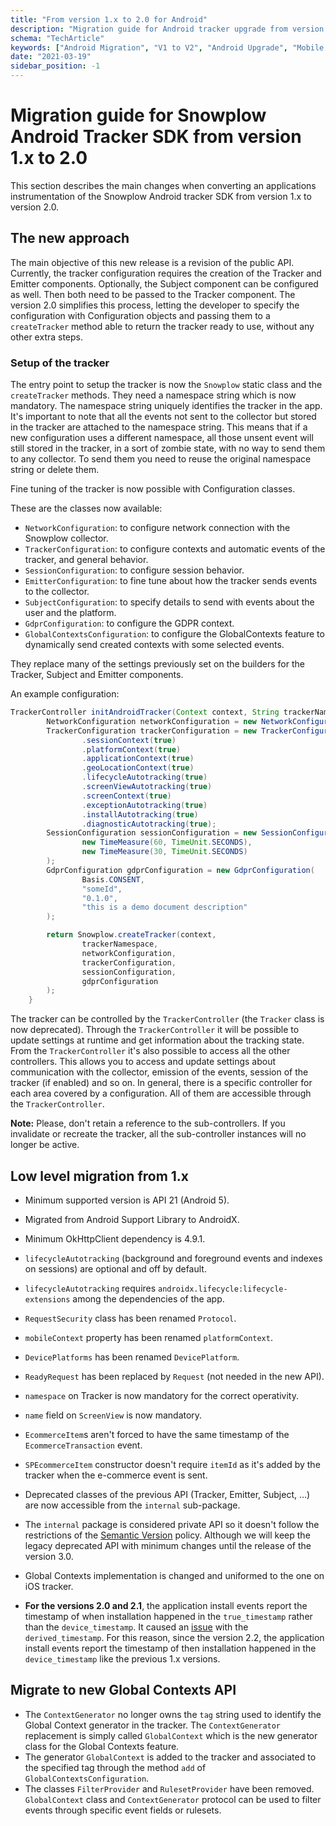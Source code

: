 ```yaml
---
title: "From version 1.x to 2.0 for Android"
description: "Migration guide for Android tracker upgrade from version 1.x to 2.0 with behavioral tracking improvements."
schema: "TechArticle"
keywords: ["Android Migration", "V1 to V2", "Android Upgrade", "Mobile Migration", "Version Migration", "Breaking Changes"]
date: "2021-03-19"
sidebar_position: -1
---
```


# Migration guide for Snowplow Android Tracker SDK from version 1.x to 2.0

This section describes the main changes when converting an applications instrumentation of the Snowplow Android tracker SDK from version 1.x to version 2.0.

## The new approach

The main objective of this new release is a revision of the public API. Currently, the tracker configuration requires the creation of the Tracker and Emitter components. Optionally, the Subject component can be configured as well. Then both need to be passed to the Tracker component. The version 2.0 simplifies this process, letting the developer to specify the configuration with Configuration objects and passing them to a `createTracker` method able to return the tracker ready to use, without any other extra steps.

### Setup of the tracker

The entry point to setup the tracker is now the `Snowplow` static class and the `createTracker` methods. They need a namespace string which is now mandatory. The namespace string uniquely identifies the tracker in the app. It's important to note that all the events not sent to the collector but stored in the tracker are attached to the namespace string. This means that if a new configuration uses a different namespace, all those unsent event will still stored in the tracker, in a sort of zombie state, with no way to send them to any collector. To send them you need to reuse the original namespace string or delete them.

Fine tuning of the tracker is now possible with Configuration classes.

These are the classes now available:

- `NetworkConfiguration`: to configure network connection with the Snowplow collector.
- `TrackerConfiguration`: to configure contexts and automatic events of the tracker, and general behavior.
- `SessionConfiguration`: to configure session behavior.
- `EmitterConfiguration`: to fine tune about how the tracker sends events to the collector.
- `SubjectConfiguration`: to specify details to send with events about the user and the platform.
- `GdprConfiguration`: to configure the GDPR context.
- `GlobalContextsConfiguration`: to configure the GlobalContexts feature to dynamically send created contexts with some selected events.

They replace many of the settings previously set on the builders for the Tracker, Subject and Emitter components.

An example configuration:

```java
TrackerController initAndroidTracker(Context context, String trackerNamespace) {
        NetworkConfiguration networkConfiguration = new NetworkConfiguration("https://snowplow-collector-url.com");
        TrackerConfiguration trackerConfiguration = new TrackerConfiguration("example-of-app-id")
                .sessionContext(true)
                .platformContext(true)
                .applicationContext(true)
                .geoLocationContext(true)
                .lifecycleAutotracking(true)
                .screenViewAutotracking(true)
                .screenContext(true)
                .exceptionAutotracking(true)
                .installAutotracking(true)
                .diagnosticAutotracking(true);
        SessionConfiguration sessionConfiguration = new SessionConfiguration(
                new TimeMeasure(60, TimeUnit.SECONDS),
                new TimeMeasure(30, TimeUnit.SECONDS)
        );
        GdprConfiguration gdprConfiguration = new GdprConfiguration(
                Basis.CONSENT,
                "someId",
                "0.1.0",
                "this is a demo document description"
        );

        return Snowplow.createTracker(context,
                trackerNamespace,
                networkConfiguration,
                trackerConfiguration,
                sessionConfiguration,
                gdprConfiguration
        );
    }
```

The tracker can be controlled by the `TrackerController` (the `Tracker` class is now deprecated). Through the `TrackerController` it will be possible to update settings at runtime and get information about the tracking state. From the `TrackerController` it's also possible to access all the other controllers. This allows you to access and update settings about communication with the collector, emission of the events, session of the tracker (if enabled) and so on. In general, there is a specific controller for each area covered by a configuration. All of them are accessible through the `TrackerController`.

**Note:** Please, don't retain a reference to the sub-controllers. If you invalidate or recreate the tracker, all the sub-controller instances will no longer be active.

## Low level migration from 1.x

- Minimum supported version is API 21 (Android 5).
    
- Migrated from Android Support Library to AndroidX.
    
- Minimum OkHttpClient dependency is 4.9.1.
    
- `lifecycleAutotracking` (background and foreground events and indexes on sessions) are optional and off by default.
    
- `lifecycleAutotracking` requires `androidx.lifecycle:lifecycle-extensions` among the dependencies of the app.
    
- `RequestSecurity` class has been renamed `Protocol`.
    
- `mobileContext` property has been renamed `platformContext`.
    
- `DevicePlatforms` has been renamed `DevicePlatform`.
    
- `ReadyRequest` has been replaced by `Request` (not needed in the new API).
    
- `namespace` on Tracker is now mandatory for the correct operativity.
    
- `name` field on `ScreenView` is now mandatory.
    
- `EcommerceItem`s aren't forced to have the same timestamp of the `EcommerceTransaction` event.
    
- `SPEcommerceItem` constructor doesn't require `itemId` as it's added by the tracker when the e-commerce event is sent.
    
- Deprecated classes of the previous API (Tracker, Emitter, Subject, ...) are now accessible from the `internal` sub-package.
    
- The `internal` package is considered private API so it doesn't follow the restrictions of the [Semantic Version](https://semver.org/) policy. Although we will keep the legacy deprecated API with minimum changes until the release of the version 3.0.
    
- Global Contexts implementation is changed and uniformed to the one on iOS tracker.
    
- **For the versions 2.0 and 2.1**, the application install events report the timestamp of when installation happened in the `true_timestamp` rather than the `device_timestamp`. It caused an [issue](https://github.com/snowplow/snowplow-android-tracker/issues/462) with the `derived_timestamp`. For this reason, since the version 2.2, the application install events report the timestamp of then installation happened in the `device_timestamp` like the previous 1.x versions.
    

## Migrate to new Global Contexts API

- The `ContextGenerator` no longer owns the `tag` string used to identify the Global Context generator in the tracker. The `ContextGenerator` replacement is simply called `GlobalContext` which is the new generator class for the Global Contexts feature.
- The generator `GlobalContext` is added to the tracker and associated to the specified tag through the method `add` of `GlobalContextsConfiguration`.
- The classes `FilterProvider` and `RulesetProvider` have been removed. `GlobalContext` class and `ContextGenerator` protocol can be used to filter events through specific event fields or rulesets.
